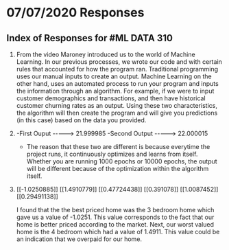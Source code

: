 # 07/07/2020 Responses

## Index of Responses for #ML DATA 310

1.  From the video Maroney introduced us to the world of Machine Learning. In our previous processes, we wrote
   our code and with certain rules that accounted for how the program ran. Traditional programming uses our manual
   inputs to create an output. Machine Learning on the other hand, uses an automated process to run your program 
   and inputs the information through an algorithm. For example, if we were to input customer demographics and 
   transactions, and then have historical customer churning rates as an output. Using these two characteristics,
   the algorithm will then create the program and will give you predictions (in this case) based on the data you provided.


2. -First Ouput -----> 21.999985
   -Second Output -----> 22.000015

   - The reason that these two are different is because everytime the project runs, it continuously
     optimizes and learns from itself. Whether you are running 1000 epochs or 10000 epochs, the output
     will be different because of the optimization within the algorithm itself.
     
     
3. [[-1.0250885]]
   [[1.4910779]]
   [[0.47724438]]
   [[0.391078]]
   [[1.0087452]]
   [[0.29491138]]
   
   I found that the the best priced home was the 3 bedroom home which gave us a value of -1.0251. This value corresponds to the fact that
   our home is better priced according to the market. Next, our worst valued home is the 4 bedroom which had a value of 1.4911. This value could
   be an indication that we overpaid for our home.

